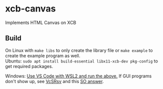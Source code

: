 # xcb-canvas
Implements HTML Canvas on XCB

## Build
On Linux with `make libs` to only create the library file or `make example` to create the example program as well. \
Ubuntu: `sudo apt install build-essential libx11-xcb-dev pkg-config` to get required packages.


Windows: [Use VS Code with WSL2 and run the above.](https://docs.microsoft.com/en-us/windows/wsl/tutorials/wsl-vscode)
If GUI programs don't show up, see [VcSRsv](https://sourceforge.net/projects/vcxsrv/) and this [SO answer](https://stackoverflow.com/a/61110604).
